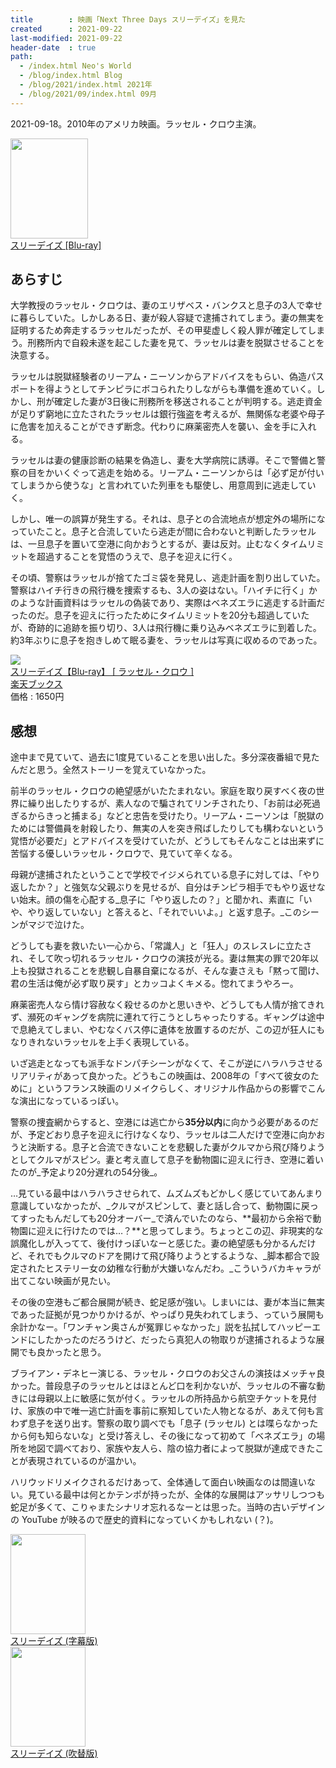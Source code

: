 ```yaml
---
title        : 映画「Next Three Days スリーデイズ」を見た
created      : 2021-09-22
last-modified: 2021-09-22
header-date  : true
path:
  - /index.html Neo's World
  - /blog/index.html Blog
  - /blog/2021/index.html 2021年
  - /blog/2021/09/index.html 09月
---
```


2021-09-18。2010年のアメリカ映画。ラッセル・クロウ主演。

<div class="ad-amazon">
  <div class="ad-amazon-image">
    <a href="https://www.amazon.co.jp/dp/B07RWBTGNB?tag=neos21-22&amp;linkCode=osi&amp;th=1&amp;psc=1">
      <img src="https://m.media-amazon.com/images/I/51fI+LPzntL._SL160_.jpg" width="124" height="160">
    </a>
  </div>
  <div class="ad-amazon-info">
    <div class="ad-amazon-title">
      <a href="https://www.amazon.co.jp/dp/B07RWBTGNB?tag=neos21-22&amp;linkCode=osi&amp;th=1&amp;psc=1">スリーデイズ [Blu-ray]</a>
    </div>
  </div>
</div>

## あらすじ

大学教授のラッセル・クロウは、妻のエリザベス・バンクスと息子の3人で幸せに暮らしていた。しかしある日、妻が殺人容疑で逮捕されてしまう。妻の無実を証明するため奔走するラッセルだったが、その甲斐虚しく殺人罪が確定してしまう。刑務所内で自殺未遂を起こした妻を見て、ラッセルは妻を脱獄させることを決意する。

ラッセルは脱獄経験者のリーアム・ニーソンからアドバイスをもらい、偽造パスポートを得ようとしてチンピラにボコられたりしながらも準備を進めていく。しかし、刑が確定した妻が3日後に刑務所を移送されることが判明する。逃走資金が足りず窮地に立たされたラッセルは銀行強盗を考えるが、無関係な老婆や母子に危害を加えることができず断念。代わりに麻薬密売人を襲い、金を手に入れる。

ラッセルは妻の健康診断の結果を偽造し、妻を大学病院に誘導。そこで警備と警察の目をかいくぐって逃走を始める。リーアム・ニーソンからは「必ず足が付いてしまうから使うな」と言われていた列車をも駆使し、用意周到に逃走していく。

しかし、唯一の誤算が発生する。それは、息子との合流地点が想定外の場所になっていたこと。息子と合流していたら逃走が間に合わないと判断したラッセルは、一旦息子を置いて空港に向かおうとするが、妻は反対。止むなくタイムリミットを超過することを覚悟のうえで、息子を迎えに行く。

その頃、警察はラッセルが捨てたゴミ袋を発見し、逃走計画を割り出していた。警察はハイチ行きの飛行機を捜索するも、3人の姿はない。「ハイチに行く」かのような計画資料はラッセルの偽装であり、実際はベネズエラに逃走する計画だったのだ。息子を迎えに行ったためにタイムリミットを20分も超過していたが、奇跡的に追跡を振り切り、3人は飛行機に乗り込みベネズエラに到着した。約3年ぶりに息子を抱きしめて眠る妻を、ラッセルは写真に収めるのであった。

<div class="ad-rakuten">
  <div class="ad-rakuten-image">
    <a href="https://hb.afl.rakuten.co.jp/hgc/g00q0722.waxyc9ff.g00q0722.waxyd017/?pc=https%3A%2F%2Fitem.rakuten.co.jp%2Fbook%2F15898568%2F&amp;m=http%3A%2F%2Fm.rakuten.co.jp%2Fbook%2Fi%2F19621183%2F">
      <img src="https://thumbnail.image.rakuten.co.jp/@0_mall/book/cabinet/9322/4589921409322.jpg?_ex=128x128">
    </a>
  </div>
  <div class="ad-rakuten-info">
    <div class="ad-rakuten-title">
      <a href="https://hb.afl.rakuten.co.jp/hgc/g00q0722.waxyc9ff.g00q0722.waxyd017/?pc=https%3A%2F%2Fitem.rakuten.co.jp%2Fbook%2F15898568%2F&amp;m=http%3A%2F%2Fm.rakuten.co.jp%2Fbook%2Fi%2F19621183%2F">スリーデイズ【Blu-ray】 [ ラッセル・クロウ ]</a>
    </div>
    <div class="ad-rakuten-shop">
      <a href="https://hb.afl.rakuten.co.jp/hgc/g00q0722.waxyc9ff.g00q0722.waxyd017/?pc=https%3A%2F%2Fwww.rakuten.co.jp%2Fbook%2F&amp;m=http%3A%2F%2Fm.rakuten.co.jp%2Fbook%2F">楽天ブックス</a>
    </div>
    <div class="ad-rakuten-price">価格 : 1650円</div>
  </div>
</div>

## 感想

途中まで見ていて、過去に1度見ていることを思い出した。多分深夜番組で見たんだと思う。全然ストーリーを覚えていなかった。

前半のラッセル・クロウの絶望感がいたたまれない。家庭を取り戻すべく夜の世界に繰り出したりするが、素人なので騙されてリンチされたり、「お前は必死過ぎるからきっと捕まる」などと忠告を受けたり。リーアム・ニーソンは「脱獄のためには警備員を射殺したり、無実の人を突き飛ばしたりしても構わないという覚悟が必要だ」とアドバイスを受けていたが、どうしてもそんなことは出来ずに苦悩する優しいラッセル・クロウで、見ていて辛くなる。

母親が逮捕されたということで学校でイジメられている息子に対しては、「やり返したか？」と強気な父親ぶりを見せるが、自分はチンピラ相手でもやり返せない始末。顔の傷を心配する_息子に「やり返したの？」と聞かれ、素直に「いや、やり返していない」と答えると、「それでいいよ。」と返す息子。_このシーンがマジで泣けた。

どうしても妻を救いたい一心から、「常識人」と「狂人」のスレスレに立たされ、そして吹っ切れるラッセル・クロウの演技が光る。妻は無実の罪で20年以上も投獄されることを悲観し自暴自棄になるが、そんな妻さえも「黙って聞け、君の生活は俺が必ず取り戻す」とカッコよくキメる。惚れてまうやろー。

麻薬密売人なら情け容赦なく殺せるのかと思いきや、どうしても人情が捨てきれず、瀕死のギャングを病院に連れて行こうとしちゃったりする。ギャングは途中で息絶えてしまい、やむなくバス停に遺体を放置するのだが、この辺が狂人にもなりきれないラッセルを上手く表現している。

いざ逃走となっても派手なドンパチシーンがなくて、そこが逆にハラハラさせるリアリティがあって良かった。どうもこの映画は、2008年の「すべて彼女のために」というフランス映画のリメイクらしく、オリジナル作品からの影響でこんな演出になっているっぽい。

警察の捜査網からすると、空港には逃亡から**35分以内**に向かう必要があるのだが、予定どおり息子を迎えに行けなくなり、ラッセルは二人だけで空港に向かおうと決断する。息子と合流できないことを悲観した妻がクルマから飛び降りようとしてクルマがスピン。妻と考え直して息子を動物園に迎えに行き、空港に着いたのが_予定より20分遅れの54分後_。

…見ている最中はハラハラさせられて、ムズムズもどかしく感じていてあんまり意識していなかったが、_クルマがスピンして、妻と話し合って、動物園に戻ってすったもんだしても20分オーバー_で済んでいたのなら、**最初から余裕で動物園に迎えに行けたのでは…？**と思ってしまう。ちょっとこの辺、非現実的な誤魔化しが入ってて、後付けっぽいなーと感じた。妻の絶望感も分かるんだけど、それでもクルマのドアを開けて飛び降りようとするような、_脚本都合で設定されたヒステリー女の幼稚な行動が大嫌いなんだわ。_こういうバカキャラが出てこない映画が見たい。

その後の空港もご都合展開が続き、蛇足感が強い。しまいには、妻が本当に無実であった証拠が見つかりかけるが、やっぱり見失われてしまう、っていう展開も余計かなー。「ワンチャン奥さんが冤罪じゃなかった」説を払拭してハッピーエンドにしたかったのだろうけど、だったら真犯人の物取りが逮捕されるような展開でも良かったと思う。

ブライアン・デネヒー演じる、ラッセル・クロウのお父さんの演技はメッチャ良かった。普段息子のラッセルとはほとんど口を利かないが、ラッセルの不審な動きには母親以上に敏感に気が付く。ラッセルの所持品から航空チケットを見付け、家族の中で唯一逃亡計画を事前に察知していた人物となるが、あえて何も言わず息子を送り出す。警察の取り調べでも「息子 (ラッセル) とは喋らなかったから何も知らないな」と受け答えし、その後になって初めて「ベネズエラ」の場所を地図で調べており、家族や友人ら、陰の協力者によって脱獄が達成できたことが表現されているのが温かい。

ハリウッドリメイクされるだけあって、全体通して面白い映画なのは間違いない。見ている最中は何とかテンポが持ったが、全体的な展開はアッサリしつつも蛇足が多くて、こりゃまたシナリオ忘れるなーとは思った。当時の古いデザインの YouTube が映るので歴史的資料になっていくかもしれない (？)。

<div class="ad-amazon">
  <div class="ad-amazon-image">
    <a href="https://www.amazon.co.jp/dp/B00G8AB0GO?tag=neos21-22&amp;linkCode=osi&amp;th=1&amp;psc=1">
      <img src="https://m.media-amazon.com/images/I/51Eunm0QmZL._SL160_.jpg" width="120" height="160">
    </a>
  </div>
  <div class="ad-amazon-info">
    <div class="ad-amazon-title">
      <a href="https://www.amazon.co.jp/dp/B00G8AB0GO?tag=neos21-22&amp;linkCode=osi&amp;th=1&amp;psc=1">スリーデイズ (字幕版)</a>
    </div>
  </div>
</div>

<div class="ad-amazon">
  <div class="ad-amazon-image">
    <a href="https://www.amazon.co.jp/dp/B00GBZN6HM?tag=neos21-22&amp;linkCode=osi&amp;th=1&amp;psc=1">
      <img src="https://m.media-amazon.com/images/I/51wUtGrjAoL._SL160_.jpg" width="120" height="160">
    </a>
  </div>
  <div class="ad-amazon-info">
    <div class="ad-amazon-title">
      <a href="https://www.amazon.co.jp/dp/B00GBZN6HM?tag=neos21-22&amp;linkCode=osi&amp;th=1&amp;psc=1">スリーデイズ (吹替版)</a>
    </div>
  </div>
</div>

